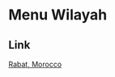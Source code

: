 # Menu Wilayah

## Link

[Rabat, Morocco](https://github.com/gigit-pemilu/pemilu-2024-99-luar-negeri/tree/main/pileg-dpr/hitung-suara/sub/99-luar-negeri/sub/97-rabat-morocco/sub/01-rabat-morocco)

